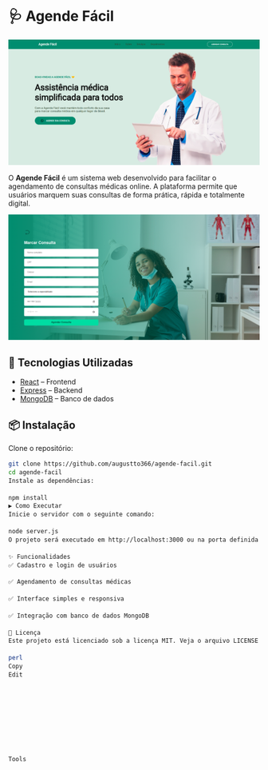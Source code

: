 # 🩺 Agende Fácil

![Preview da interface](src/assets/preview1.png)

O **Agende Fácil** é um sistema web desenvolvido para facilitar o agendamento de consultas médicas online. A plataforma permite que usuários marquem suas consultas de forma prática, rápida e totalmente digital.

![Preview da interface](src/assets/image.png)

## 🚀 Tecnologias Utilizadas

- [React](https://reactjs.org/) – Frontend
- [Express](https://expressjs.com/) – Backend
- [MongoDB](https://www.mongodb.com/) – Banco de dados

## 📦 Instalação

Clone o repositório:

```bash
git clone https://github.com/augustto366/agende-facil.git
cd agende-facil
Instale as dependências:

npm install
▶️ Como Executar
Inicie o servidor com o seguinte comando:

node server.js
O projeto será executado em http://localhost:3000 ou na porta definida em process.env.PORT.

✨ Funcionalidades
✅ Cadastro e login de usuários

✅ Agendamento de consultas médicas

✅ Interface simples e responsiva

✅ Integração com banco de dados MongoDB

📄 Licença
Este projeto está licenciado sob a licença MIT. Veja o arquivo LICENSE para mais informações.

perl
Copy
Edit









Tools


